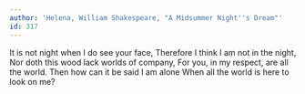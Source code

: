 ```yaml
---
author: 'Helena, William Shakespeare, "A Midsummer Night''s Dream"'
id: 317
---
```


It is not night when I do see your face,
Therefore I think I am not in the night,
Nor doth this wood lack worlds of company,
For you, in my respect, are all the world.
Then how can it be said I am alone
When all the world is here to look on me?